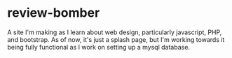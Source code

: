 # review-bomber
A site I'm making as I learn about web design, particularly javascript, PHP, and bootstrap.  As of now, it's just a splash page, but I'm working towards it being fully functional as I work on setting up a mysql database.
